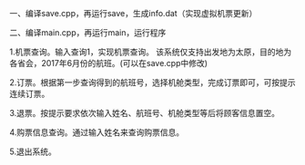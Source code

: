 一、编译save.cpp，再运行save，生成info.dat（实现虚拟机票更新）

二、编译main.cpp，再运行main，运行程序

   1.机票查询。输入查询1，实现机票查询。
     该系统仅支持出发地为太原，目的地为各省会，2017年6月份的航班。(可以在save.cpp中修改)
   
   2.订票。根据第一步查询得到的航班号，选择机舱类型，完成订票即可，可按提示连续订票。
   
   3.退票。按提示要求依次输入姓名、航班号、机舱类型等后将顾客信息置空。
   
   4.购票信息查询。通过输入姓名来查询购票信息。
   
   5.退出系统。
